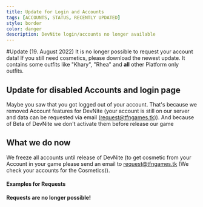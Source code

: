 ```yaml
---
title: Update for Login and Accounts
tags: [ACCOUNTS, STATUS, RECENTLY UPDATED]
style: border
color: danger
description: DevNite login/accounts no longer available
---
```


#Update (19. August 2022)
It is no longer possible to request your account data! If you still need cosmetics, please download the newest update. It contains some outfits like "Khary", "Rhea" and **all** other Platform only outfits.

## Update for disabled Accounts and login page
Maybe you saw that you got logged out of your account. That's because we removed Account features for DevNite (your account is still on our server and data can be requested via email (request@tfngames.tk)). And because of Beta of DevNite we don't activate them before release our game

## What we do now
We freeze all accounts until release of DevNite (to get cosmetic from your Account in your game please send an email to request@tfngames.tk (We check your accounts for the Cosmetics)).

#### Examples for Requests
**Requests are no longer possible!**
